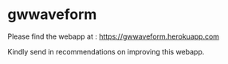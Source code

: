 # gwwaveform


Please find the webapp at : https://gwwaveform.herokuapp.com

Kindly send in recommendations on improving this webapp.
